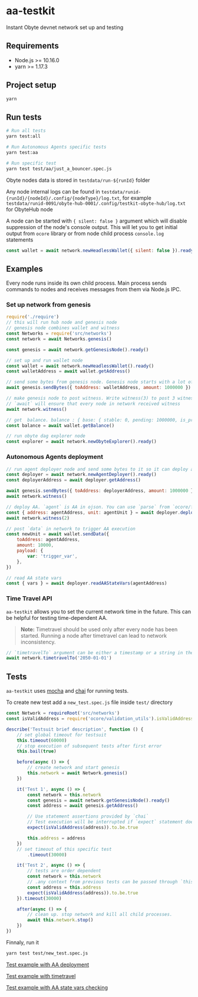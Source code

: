 # aa-testkit

Instant Obyte devnet network set up and testing

## Requirements
* Node.js >= 10.16.0
* yarn >= 1.17.3

## Project setup
```bash
yarn
```

## Run tests
```bash
# Run all tests
yarn test:all

# Run Autonomous Agents specific tests
yarn test:aa

# Run specific test
yarn test test/aa/just_a_bouncer.spec.js
```

Obyte nodes data is stored in `testdata/run-${runId}` folder

Any node internal logs can be found in `testdata/runid-{runId}/{nodeId}/.config/{nodeType}/log.txt`, for example `testdata/runid-0091/obyte-hub-0001/.config/testkit-obyte-hub/log.txt` for ObyteHub node

A node can be started with `{ silent: false }` argument which will disable suppression of the node's console output.
This will let you to get initial output from `ocore` library or from node child process `console.log` statements

```javascript
const wallet = await network.newHeadlessWallet({ silent: false }).ready()
```

## Examples

Every node runs inside its own child process. Main process sends commands to nodes and receives messages from them via Node.js IPC.

### Set up network from genesis

```javascript
require('./require')
// this will run hub node and genesis node
// genesis node combines wallet and witness
const Networks = require('src/networks')
const network = await Networks.genesis()

const genesis = await network.getGenesisNode().ready()

// set up and run wallet node
const wallet = await network.newHeadlessWallet().ready()
const walletAddress = await wallet.getAddress()

// send some bytes from genesis node. Genesis node starts with a lot of bytes on its account
await genesis.sendBytes({ toAddress: walletAddress, amount: 1000000 })

// make genesis node to post witness. Write witness(3) to post 3 witnesses
// `await` will ensure that every node in network received witness
await network.witness()

// get  balance. balance : { base: { stable: 0, pending: 1000000, is_private: null } }
const balance = await wallet.getBalance()

// run obyte dag explorer node
const explorer = await network.newObyteExplorer().ready()
```

### Autonomous Agents deployment

```javascript
// run agent deployer node and send some bytes to it so it can deploy agent in the network
const deployer = await network.newAgentDeployer().ready()
const deployerAddress = await deployer.getAddress()

await genesis.sendBytes({ toAddress: deployerAddress, amount: 1000000 })
await network.witness()

// deploy AA. `agent` is AA in ojson. You can use `parse` from `ocore/formula/parse_ojson` to convert AA from plain text to ojson
const { address: agentAddress, unit: agentUnit } = await deployer.deployAgent(agent)
await network.witness(2)

// post `data` in network to trigger AA execution
const newUnit = await wallet.sendData({
	toAddress: agentAddress,
	amount: 10000,
	payload: {
		var: 'trigger_var',
	},
})

// read AA state vars
const { vars } = await deployer.readAAStateVars(agentAddress)
```

### Time Travel API

`aa-testkit` allows you to set the current network time in the future. This can be helpful for testing time-dependent AA.
> **Note:** Timetravel should be used only after every node has been started. Running a node after timetravel can lead to network inconsistency.

```javascript
// `timetravelTo` argument can be either a timestamp or a string in the valid format of `Date()` function
await network.timetravelTo('2050-01-01')

```

## Tests

`aa-testkit` uses [mocha](https://mochajs.org) and [chai](https://www.chaijs.com/) for running tests.

To create new test add a `new_test.spec.js` file inside `test/` directory

```javascript
const Network = requireRoot('src/networks')
const isValidAddress = require('ocore/validation_utils').isValidAddress

describe('Testsuit brief description', function () {
	// set global timeout for testsuit
	this.timeout(60000)
	// stop execution of subsequent tests after first error
	this.bail(true)

	before(async () => {
		// create network and start genesis
		this.network = await Network.genesis()
	})

	it('Test 1', async () => {
		const network = this.network
		const genesis = await network.getGenesisNode().ready()
		const address = await genesis.getAddress()

		// Use statement assertions provided by `chai`
		// Test execution will be interrupted if `expect` statement does not pass
		expect(isValidAddress(address)).to.be.true

		this.address = address
	})
	// set timeout of this specific test
		.timeout(30000)

	it('Test 2', async () => {
		// tests are order dependent
		const network = this.network
		// .any context from previous tests can be passed through `this`
		const address = this.address
		expect(isValidAddress(address)).to.be.true
	}).timeout(30000)

	after(async () => {
		// clean up. stop network and kill all child processes.
		await this.network.stop()
	})
})

```

Finnaly, run it

```bash
yarn test test/new_test.spec.js
```

[Test example with AA deployment](./test/aa/just_a_bouncer.spec.js)

[Test example with timetravel](./test/aa/timetravel_check.spec.js)

[Test example with AA state vars checking](./test/aa/vars_setting_check.spec.js)
